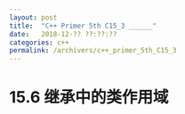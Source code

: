 ```yaml
---
layout: post
title:  "C++ Primer 5th C15_3 ______"
date:   2018-12-?? ??:??:??
categories: c++
permalink: /archivers/c++_primer_5th_C15_3
---
```

# 15.6 继承中的类作用域
